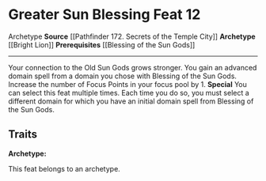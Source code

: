 ﻿---
actions: null
cost: null
element: null
feat: Greater Sun Blessing
frequency: null
heighten_level: null
id: '3413'
level: '12'
name: Greater Sun Blessing
prerequisite: '[[DATABASE/feat/Blessing of the Sun Gods|Blessing of the Sun Gods]]'
rarity: Common
requirement: null
school: null
source: '[[DATABASE/source/Pathfinder 172. Secrets of the Temple City|Pathfinder #172:
  Secrets of the Temple City]]'
subcategory: null
trait:
- '[[DATABASE/trait/Archetype|Archetype]]'
trigger: null
type: Feat

---
# Greater Sun Blessing <span class="item-type">Feat 12</span>

<span class="item-trait">Archetype</span>
**Source** [[Pathfinder 172. Secrets of the Temple City]]
**Archetype** [[Bright Lion]]
**Prerequisites** [[Blessing of the Sun Gods]]

---
Your connection to the Old Sun Gods grows stronger. You gain an advanced domain spell from a domain you chose with Blessing of the Sun Gods. Increase the number of Focus Points in your focus pool by 1.
**Special** You can select this feat multiple times. Each time you do so, you must select a different domain for which you have an initial domain spell from Blessing of the Sun Gods.

## Traits

**Archetype:**

This feat belongs to an archetype.